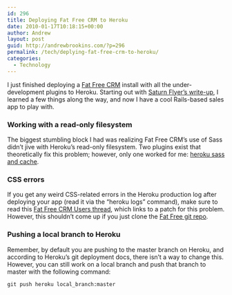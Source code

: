 ```yaml
---
id: 296
title: Deploying Fat Free CRM to Heroku
date: 2010-01-17T10:18:15+00:00
author: Andrew
layout: post
guid: http://andrewbrookins.com/?p=296
permalink: /tech/deplying-fat-free-crm-to-heroku/
categories:
  - Technology
---
```

</p> 

I just finished deploying a [Fat Free CRM](http://www.fatfreecrm.com/) install with all the under-development plugins to Heroku. Starting out with [Saturn Flyer&#8217;s write-up](http://saturnflyer.com/blog/jim/2009/09/08/fat-free-crm-on-heroku/), I learned a few things along the way, and now I have a cool Rails-based sales app to play with.

### Working with a read-only filesystem

The biggest stumbling block I had was realizing Fat Free CRM&#8217;s use of Sass didn&#8217;t jive with Heroku&#8217;s read-only filesystem. Two plugins exist that theoretically fix this problem; however, only one worked for me: [heroku sass and cache](http://github.com/mooktakim/heroku_sass_and_cache).

### CSS errors

If you get any weird CSS-related errors in the Heroku production log after deploying your app (read it via the &#8220;heroku logs&#8221; command), make sure to read this [Fat Free CRM Users thread](http://github.com/mooktakim/heroku_sass_and_cache), which links to a patch for this problem. However, this shouldn&#8217;t come up if you just clone the [Fat Free git repo](http://github.com/michaeldv/fat_free_crm).

### Pushing a local branch to Heroku

Remember, by default you are pushing to the master branch on Heroku, and according to Heroku&#8217;s git deployment docs, there isn&#8217;t a way to change this. However, you can still work on a local branch and push that branch to master with the following command:</p> 

`git push heroku local_branch:master`